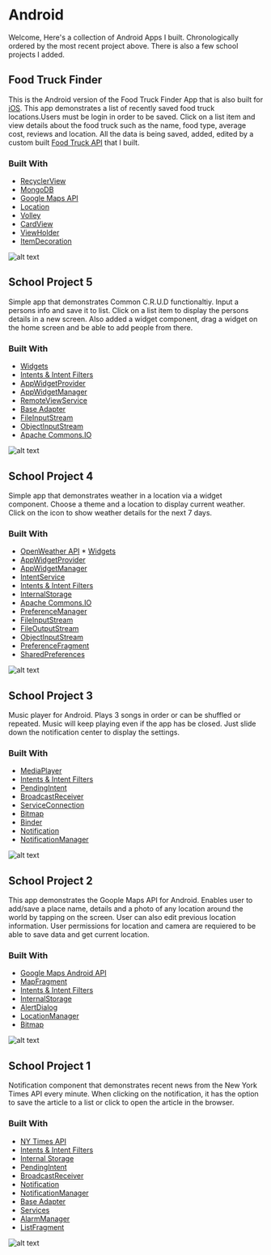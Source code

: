 # Android
Welcome, Here's a collection of Android Apps I built. Chronologically ordered by the most recent project above. There is also a few school projects I added.


## Food Truck Finder
This is the Android version of the Food Truck Finder App that is also built for [iOS](https://github.com/Noel-F/iOS-11). This app demonstrates a list of recently saved food truck locations.Users must be login in order to be saved.  Click on a list item and view details about the food truck such as the name, food type, average cost, reviews and location. All the data is being saved, added, edited by a custom built [Food Truck API](https://github.com/Noel-F/MongoDB) that I built.

### Built With
* [RecyclerView](https://developer.android.com/reference/android/support/v7/widget/RecyclerView.html)
* [MongoDB](https://www.mongodb.com/)
* [Google Maps API](https://developers.google.com/maps/)
* [Location](https://developer.android.com/reference/android/location/Location.html)
* [Volley](https://developer.android.com/training/volley/index.html)
* [CardView](https://developer.android.com/reference/android/support/v7/widget/CardView.html)
* [ViewHolder](https://developer.android.com/reference/android/support/v7/widget/RecyclerView.ViewHolder.html)
* [ItemDecoration](https://developer.android.com/reference/android/support/v7/widget/RecyclerView.ItemDecoration.html)

![alt text](https://www.noelfranceschi.com/android-apps/foodtruckfinder.png)



## School Project 5
Simple app that demonstrates Common C.R.U.D functionaltiy. Input a persons info and save it to list. Click on a list item to  display the persons details in a new screen. Also added a widget component, drag a widget on the home screen and be able to add people from there. 

### Built With
* [Widgets](https://developer.android.com/design/patterns/widgets.html)
* [Intents & Intent Filters](https://developer.android.com/guide/components/intents-filters.html)
* [AppWidgetProvider](https://developer.android.com/reference/android/appwidget/AppWidgetProvider.html)
* [AppWidgetManager](https://developer.android.com/reference/android/appwidget/AppWidgetManager.html)
* [RemoteViewService](https://developer.android.com/reference/android/widget/RemoteViewsService.html)
* [Base Adapter](https://developer.android.com/reference/android/widget/BaseAdapter.html)
* [FileInputStream](https://developer.android.com/reference/java/io/FileInputStream.html)
* [ObjectInputStream](https://developer.android.com/reference/java/io/ObjectInputStream.html)
* [Apache Commons.IO](http://mvnrepository.com/artifact/commons-io/commons-io)


![alt text](https://www.noelfranceschi.com/android-apps/p7.png)



## School Project 4
Simple app that demonstrates weather in a location via a widget component. Choose a theme and a location to display current weather. Click on the icon to show weather details for the next 7 days. 

### Built With
* [OpenWeather API](https://openweathermap.org/api)     * [Widgets](https://developer.android.com/design/patterns/widgets.html)
* [AppWidgetProvider](https://developer.android.com/reference/android/appwidget/AppWidgetProvider.html)
* [AppWidgetManager](https://developer.android.com/reference/android/appwidget/AppWidgetManager.html)
* [IntentService](https://developer.android.com/reference/android/app/IntentService.html)
* [Intents & Intent Filters](https://developer.android.com/guide/components/intents-filters.html)
* [InternalStorage](https://developer.android.com/training/basics/data-storage/files.html)
* [Apache Commons.IO](http://mvnrepository.com/artifact/commons-io/commons-io)
* [PreferenceManager](https://developer.android.com/reference/android/preference/PreferenceManager.html)
* [FileInputStream](https://developer.android.com/reference/java/io/FileInputStream.html)
* [FileOutputStream](https://developer.android.com/reference/java/io/FileOutputStream.html)
* [ObjectInputStream](https://developer.android.com/reference/java/io/ObjectInputStream.html)
* [PreferenceFragment](https://developer.android.com/reference/android/preference/PreferenceFragment.html)
* [SharedPreferences](https://developer.android.com/reference/android/content/SharedPreferences.html)


![alt text](https://www.noelfranceschi.com/android-apps/p6.png)



## School Project 3
Music player for Android. Plays 3 songs in order or can be shuffled or repeated. Music will keep playing even if the app has be closed. Just slide down the notification center to display the settings.

### Built With
* [MediaPlayer](https://developer.android.com/guide/topics/media/mediaplayer.html)
* [Intents & Intent Filters](https://developer.android.com/guide/components/intents-filters.html)
* [PendingIntent](https://developer.android.com/reference/android/app/PendingIntent.html)
* [BroadcastReceiver](https://developer.android.com/reference/android/content/BroadcastReceiver.html)
* [ServiceConnection](https://developer.android.com/reference/android/content/ServiceConnection.html)
* [Bitmap](https://developer.android.com/reference/android/graphics/Bitmap.html)
* [Binder](https://developer.android.com/reference/android/os/Binder.html)
* [Notification](https://developer.android.com/guide/topics/ui/notifiers/notifications.html)
* [NotificationManager](https://developer.android.com/reference/android/app/NotificationManager.html)



![alt text](https://www.noelfranceschi.com/android-apps/p5.png)



## School Project 2
This app demonstrates the Goople Maps API for Android. Enables user to add/save a place name, details and a photo of any location around the world by tapping on the screen. User can also edit previous location information. User permissions for location and camera are requiered to be able to save data and get current location.

### Built With
* [Google Maps Android API](https://developers.google.com/maps/documentation/android-api/)
* [MapFragment](https://developers.google.com/android/reference/com/google/android/gms/maps/MapFragment)
* [Intents & Intent Filters](https://developer.android.com/guide/components/intents-filters.html)
* [InternalStorage](https://developer.android.com/training/basics/data-storage/files.html)
* [AlertDialog](https://developer.android.com/reference/android/app/AlertDialog.html)
* [LocationManager](https://developer.android.com/reference/android/location/LocationManager.html)
* [Bitmap](https://developer.android.com/reference/android/graphics/Bitmap.html)



![alt text](https://www.noelfranceschi.com/android-apps/p4.png)



## School Project 1
Notification component that demonstrates recent news from the New York Times API every minute. When clicking on the notification, it has the option to save the article to a list or click to open the article in the browser.

### Built With
* [NY Times API](https://developer.nytimes.com/)
* [Intents & Intent Filters](https://developer.android.com/guide/components/intents-filters.html)
* [Internal Storage](https://developer.android.com/guide/topics/data/data-storage.html)
* [PendingIntent](https://developer.android.com/reference/android/app/PendingIntent.html)
* [BroadcastReceiver](https://developer.android.com/reference/android/content/BroadcastReceiver.html)
* [Notification](https://developer.android.com/guide/topics/ui/notifiers/notifications.html)
* [NotificationManager](https://developer.android.com/reference/android/app/NotificationManager.html)
* [Base Adapter](https://developer.android.com/reference/android/widget/BaseAdapter.html)
* [Services](https://developer.android.com/guide/components/services.html)
* [AlarmManager](https://developer.android.com/reference/android/app/AlarmManager.html)
* [ListFragment](https://developer.android.com/reference/android/app/ListFragment.html)


![alt text](https://www.noelfranceschi.com/android-apps/p3.png)

